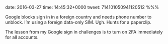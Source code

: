 date: 2016-03-27
time: 14:45:32+0000
tweet: 714101050941120512
%%%

Google blocks sign in in a foreign country and needs phone number to unblock. I’m using a foreign data-only SIM. Ugh. Hunts for a paperclip.

The lesson from my Google sign in challenges is to turn on 2FA immediately for all accounts.
